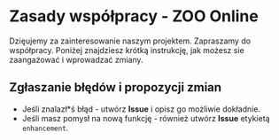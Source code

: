 # Zasady współpracy - ZOO Online
Dzięujemy za zainteresowanie naszym projektem. Zapraszamy do współpracy. Poniżej znajdziesz krótką instrukcję, jak możesz sie zaangażować i wprowadzać zmiany.

## Zgłaszanie błędów i propozycji zmian
- Jeśli znalazł*ś błąd - utwórz **Issue** i opisz go możliwie dokładnie.
- Jeśli masz pomysł na nową funkcję - również utwórz **Issue** etykietą `enhancement`.

